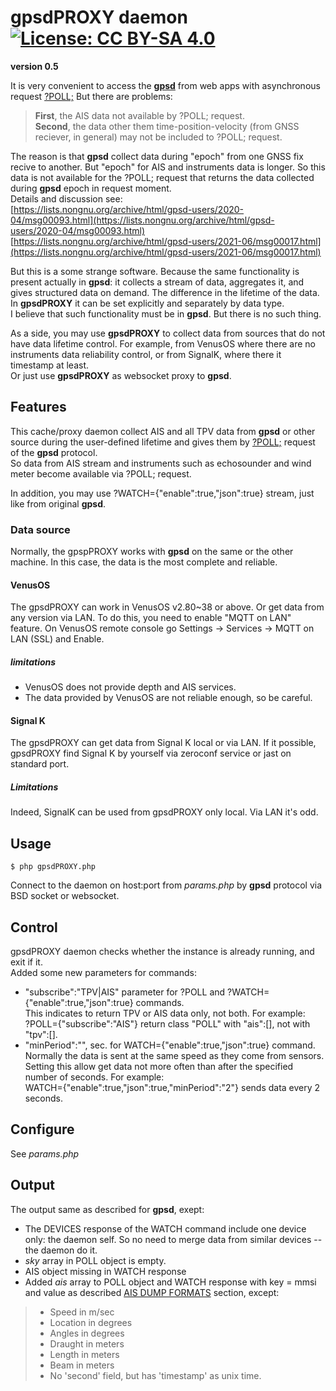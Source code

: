 # gpsdPROXY daemon [![License: CC BY-SA 4.0](https://img.shields.io/badge/License-CC%20BY--SA%204.0-lightgrey.svg)](https://creativecommons.org/licenses/by-sa/4.0/)
**version 0.5**

It is very convenient to access the **[gpsd](https://gpsd.io/)** from web apps with asynchronous request [?POLL;](https://gpsd.gitlab.io/gpsd/gpsd_json.html#_poll) But there are problems:  

>**First**, the AIS data not available by ?POLL; request.  
>**Second**, the data other them time-position-velocity (from GNSS reciever, in general) may not be included to ?POLL; request.

The reason is that **gpsd** collect data during "epoch" from one GNSS fix recive to another. But "epoch" for AIS and instruments data is longer. So this data is not available for the ?POLL; request that returns the data collected during **gpsd** epoch in request moment.  
Details and discussion see:  
[https://lists.nongnu.org/archive/html/gpsd-users/2020-04/msg00093.html](https://lists.nongnu.org/archive/html/gpsd-users/2020-04/msg00093.html)  
[https://lists.nongnu.org/archive/html/gpsd-users/2021-06/msg00017.html](https://lists.nongnu.org/archive/html/gpsd-users/2021-06/msg00017.html)  

But this is a some strange software. Because the same functionality is present actually in **gpsd**: it collects a stream of data, aggregates it, and gives structured data on demand. The difference in the lifetime of the data. In **gpsdPROXY** it can be set explicitly and  separately by data type.  
I believe that such functionality must be in **gpsd**. But there is no such thing.

As a side, you may use **gpsdPROXY** to collect data from sources that do not have data lifetime control. For example, from VenusOS where there are no instruments data reliability control, or from SignalK, where there it timestamp at least.  
Or just use **gpsdPROXY** as websocket proxy to **gpsd**.

## Features
This cache/proxy daemon collect AIS and all TPV data from **gpsd** or other source during the user-defined lifetime and gives them by [?POLL;](https://gpsd.gitlab.io/gpsd/gpsd_json.html#_poll) request of the **gpsd** protocol.  
So data from AIS stream and instruments such as echosounder and wind meter become available via ?POLL; request.  

In addition, you may use ?WATCH={"enable":true,"json":true} stream, just like from original **gpsd**.   

### Data source
Normally, the gpspPROXY works with **gpsd** on the same or the other machine. In this case, the data is the most complete and reliable.

#### VenusOS
The gpsdPROXY can work in VenusOS v2.80~38 or above. Or get data from any version via LAN. To do this, you need to enable "MQTT on LAN" feature. On VenusOS remote console go Settings -> Services -> MQTT on LAN (SSL) and Enable.

##### limitations
* VenusOS does not provide depth and AIS services.
* The data provided by VenusOS are not reliable enough, so be careful.

#### Signal K
The gpsdPROXY can get data from Signal K local or via LAN. If it possible, gpsdPROXY find Signal K by yourself via zeroconf service or jast on standard port.

##### Limitations
Indeed, SignalK can be used from gpsdPROXY only local. Via LAN it's odd.

## Usage
```
$ php gpsdPROXY.php
```
Connect to the daemon on host:port from _params.php_ by **gpsd** protocol via BSD socket or websocket.

## Control
gpsdPROXY daemon checks whether the instance is already running, and exit if it.  
Added some new parameters for commands:

* "subscribe":"TPV|AIS" parameter for ?POLL and ?WATCH={"enable":true,"json":true} commands.  
This indicates to return TPV or AIS data only, not both. For example:  
?POLL={"subscribe":"AIS"} return class "POLL" with "ais":[], not with "tpv":[].
* "minPeriod":"", sec. for WATCH={"enable":true,"json":true} command. Normally the data is sent at the same speed as they come from sensors. Setting this allow get data not more often than after the specified number of seconds. For example:  
WATCH={"enable":true,"json":true,"minPeriod":"2"} sends data every 2 seconds.

## Configure
See _params.php_

## Output
The output same as described for **gpsd**, exept:  

* The DEVICES response of the WATCH command include one device only: the daemon self. So no need to merge data from similar devices -- the daemon do it.
* _sky_ array in POLL object is empty.
* AIS object missing in WATCH response
* Added _ais_ array to POLL object and WATCH response with key = mmsi and value as described [AIS DUMP FORMATS](https://gpsd.gitlab.io/gpsd/gpsd_json.html#_ais_dump_formats) section, except:  

>* Speed in m/sec
>* Location in degrees
>* Angles in degrees
>* Draught in meters
>* Length in meters
>* Beam in meters
>* No 'second' field, but has 'timestamp' as unix time.

